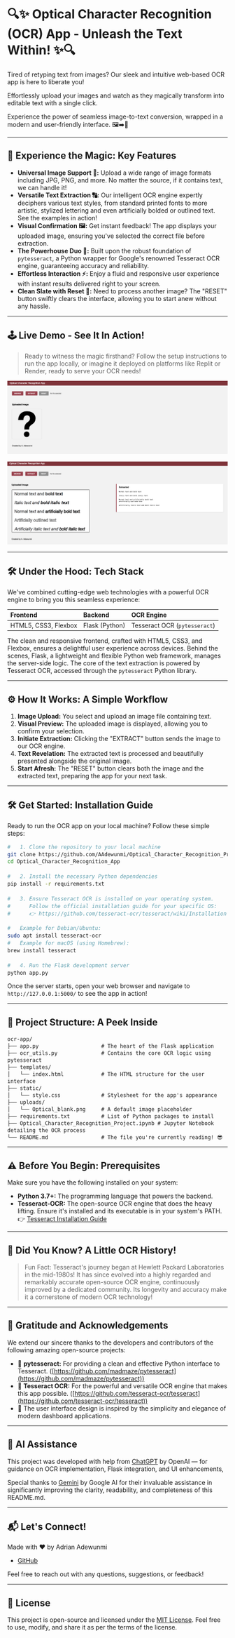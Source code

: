 # 🔍✨ **Optical Character Recognition (OCR) App - Unleash the Text Within\!** ✨🔍

Tired of retyping text from images? Our sleek and intuitive web-based OCR app is here to liberate you\!

Effortlessly upload your images and watch as they magically transform into editable text with a single click.

Experience the power of seamless image-to-text conversion, wrapped in a modern and user-friendly interface. 🖼️➡️📜

-----

## 🚀 **Experience the Magic: Key Features**

  * **Universal Image Support 📂:** Upload a wide range of image formats including JPG, PNG, and more. No matter the source, if it contains text, we can handle it\!
  * **Versatile Text Extraction 🔠:** Our intelligent OCR engine expertly deciphers various text styles, from standard printed fonts to more artistic, stylized lettering and even artificially bolded or outlined text. See the examples in action\!
  * **Visual Confirmation 🖼️:** Get instant feedback\! The app displays your uploaded image, ensuring you've selected the correct file before extraction.
  * **The Powerhouse Duo 🧠:** Built upon the robust foundation of `pytesseract`, a Python wrapper for Google's renowned Tesseract OCR engine, guaranteeing accuracy and reliability.
  * **Effortless Interaction ⚡:** Enjoy a fluid and responsive user experience with instant results delivered right to your screen.
  * **Clean Slate with Reset 🔄:** Need to process another image? The "RESET" button swiftly clears the interface, allowing you to start anew without any hassle.

-----

## 🕹️ **Live Demo - See It In Action\!**

> Ready to witness the magic firsthand? Follow the setup instructions to run the app locally, or imagine it deployed on platforms like Replit or Render, ready to serve your OCR needs\!

![OCR Demo](Optical_Character_Recognition_App/uploads/screenshot1.png)

![OCR Demo](Optical_Character_Recognition_App/uploads/screenshot2.png)

 ---

## 🛠️ **Under the Hood: Tech Stack**

We've combined cutting-edge web technologies with a powerful OCR engine to bring you this seamless experience:

|   Frontend         |   Backend        |   OCR Engine                  |
|   :--------------- |   :------------- |   :-------------------------- |
|   HTML5, CSS3, Flexbox |   Flask (Python) |   Tesseract OCR (`pytesseract`) |

The clean and responsive frontend, crafted with HTML5, CSS3, and Flexbox, ensures a delightful user experience across devices. Behind the scenes, Flask, a lightweight and flexible Python web framework, manages the server-side logic. The core of the text extraction is powered by Tesseract OCR, accessed through the `pytesseract` Python library.

-----

## ⚙️ **How It Works: A Simple Workflow**

1.  **Image Upload:** You select and upload an image file containing text.
2.  **Visual Preview:** The uploaded image is displayed, allowing you to confirm your selection.
3.  **Initiate Extraction:** Clicking the "EXTRACT" button sends the image to our OCR engine.
4.  **Text Revelation:** The extracted text is processed and beautifully presented alongside the original image.
5.  **Start Afresh:** The "RESET" button clears both the image and the extracted text, preparing the app for your next task.

-----

## 🛠️ **Get Started: Installation Guide**

Ready to run the OCR app on your local machine? Follow these simple steps:

```bash
#   1. Clone the repository to your local machine
git clone https://github.com/AAdewunmi/Optical_Character_Recognition_Project.git
cd Optical_Character_Recognition_App

#   2. Install the necessary Python dependencies
pip install -r requirements.txt

#   3. Ensure Tesseract OCR is installed on your operating system.
#      Follow the official installation guide for your specific OS:
#      👉 https://github.com/tesseract-ocr/tesseract/wiki/Installation

#   Example for Debian/Ubuntu:
sudo apt install tesseract-ocr
#   Example for macOS (using Homebrew):
brew install tesseract

#   4. Run the Flask development server
python app.py
```

Once the server starts, open your web browser and navigate to `http://127.0.0.1:5000/` to see the app in action\!

-----

## 📂 **Project Structure: A Peek Inside**

```
ocr-app/
├── app.py                    # The heart of the Flask application
├── ocr_utils.py              # Contains the core OCR logic using pytesseract
├── templates/
│   └── index.html            # The HTML structure for the user interface
├── static/
│   └── style.css             # Stylesheet for the app's appearance
├── uploads/
│   └── Optical_blank.png     # A default image placeholder
├── requirements.txt          # List of Python packages to install
├── Optical_Character_Recognition_Project.ipynb # Jupyter Notebook detailing the OCR process
└── README.md                 # The file you're currently reading! 😎
```

-----

## ⚠️ **Before You Begin: Prerequisites**

Make sure you have the following installed on your system:

  * **Python 3.7+:** The programming language that powers the backend.
  * **Tesseract-OCR:** The open-source OCR engine that does the heavy lifting. Ensure it's installed and its executable is in your system's PATH.
    👉   [Tesseract Installation Guide](https://github.com/tesseract-ocr/tesseract/wiki/Installation)

-----

## 🧠 **Did You Know? A Little OCR History\!**

> Fun Fact: Tesseract's journey began at Hewlett Packard Laboratories in the mid-1980s\! It has since evolved into a highly regarded and remarkably accurate open-source OCR engine, continuously improved by a dedicated community. Its longevity and accuracy make it a cornerstone of modern OCR technology\!

-----

## 🙌 **Gratitude and Acknowledgements**

We extend our sincere thanks to the developers and contributors of the following amazing open-source projects:

  * 🔡 **pytesseract:** For providing a clean and effective Python interface to Tesseract. ([https://github.com/madmaze/pytesseract](https://github.com/madmaze/pytesseract))
  * 🧠 **Tesseract OCR:** For the powerful and versatile OCR engine that makes this app possible. ([https://github.com/tesseract-ocr/tesseract](https://github.com/tesseract-ocr/tesseract))
  * 🎨 The user interface design is inspired by the simplicity and elegance of modern dashboard applications.

-----

## 🤖 AI Assistance

This project was developed with help from [ChatGPT](https://openai.com/chatgpt) by OpenAI — for guidance on OCR implementation, Flask integration, and UI enhancements,

Special thanks to [Gemini](https://gemini.google.com/) by Google AI for their invaluable assistance in significantly improving the clarity, readability, and completeness of this README.md.

-----

## 📬 **Let's Connect\!**

Made with ❤️ by Adrian Adewunmi

  * [GitHub](https://github.com/AAdewunmi)

Feel free to reach out with any questions, suggestions, or feedback\!

-----

## 📜 **License**

This project is open-source and licensed under the [MIT License](LICENSE). Feel free to use, modify, and share it as per the terms of the license.


